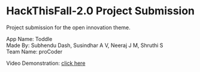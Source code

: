 # HackThisFall-2.0 Project Submission

Project submission for the open innovation theme.

App Name: Toddle<br>
Made By: Subhendu Dash, Susindhar A V, Neeraj J M, Shruthi S<br>
Team Name: proCoder<br>

Video Demonstration: [click here](https://www.youtube.com/watch?v=UosT2Fed9E8)
